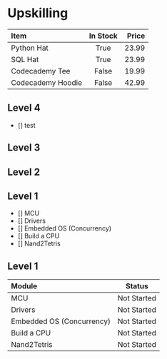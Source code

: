 # Upskilling

| Item              | In Stock | Price |
| :---------------- | :------: | ----: |
| Python Hat        |   True   | 23.99 |
| SQL Hat           |   True   | 23.99 |
| Codecademy Tee    |  False   | 19.99 |
| Codecademy Hoodie |  False   | 42.99 |


## Level 4
- [] test

## Level 3
## Level 2
## Level 1
- [] MCU
- [] Drivers
- [] Embedded OS (Concurrency)
- [] Build a CPU
- [] Nand2Tetris

## Level 1
| Module              | Status |
| :---------------- | :------: |
| MCU       |   Not Started   |
| Drivers           |   Not Started    |
| Embedded OS (Concurrency)    |  Not Started    |
| Build a CPU |  Not Started    |
| Nand2Tetris |  Not Started    |